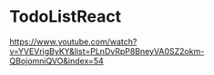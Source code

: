 # TodoListReact

https://www.youtube.com/watch?v=YVEVrigByKY&list=PLnDvRpP8BneyVA0SZ2okm-QBojomniQVO&index=54
